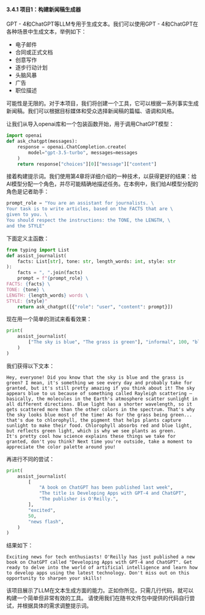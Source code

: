 
#### 3.4.1 项目1：构建新闻稿生成器
GPT - 4和ChatGPT等LLM专用于生成文本。我们可以使用GPT - 4和ChatGPT在各种场景中生成文本，举例如下：
- 电子邮件
- 合同或正式文档
- 创意写作
- 逐步行动计划
- 头脑风暴
- 广告
- 职位描述


可能性是无限的。对于本项目，我们将创建一个工具，它可以根据一系列事实生成新闻稿。我们可以根据目标媒体和受众选择新闻稿的篇幅、语调和风格。

让我们从导入openai库和一个包装函数开始，用于调用ChatGPT模型：

```python
import openai
def ask_chatgpt(messages):
    response = openai.ChatCompletion.create(
        model="gpt-3.5-turbo", messages=messages
    )
    return response["choices"][0]["message"]["content"]
```

接着构建提示词。我们使用第4章将详细介绍的一种技术，以获得更好的结果：给AI模型分配一个角色，并尽可能精确地描述任务。在本例中，我们给AI模型分配的角色是记者助手：

```python
prompt_role = "You are an assistant for journalists. \
Your task is to write articles, based on the FACTS that are \
given to you. \
You should respect the instructions: the TONE, the LENGTH, \
and the STYLE"
```

下面定义主函数：

```python
from typing import List
def assist_journalist(
    facts: List[str], tone: str, length_words: int, style: str
):
    facts = ", ".join(facts)
    prompt = f"{prompt_role} \
FACTS: {facts} \
TONE: {tone} \
LENGTH: {length_words} words \
STYLE: {style}"
    return ask_chatgpt([{"role": "user", "content": prompt}])
```

现在用一个简单的测试来看看效果：

```python
print(
    assist_journalist(
        ["The sky is blue", "The grass is green"], "informal", 100, "blogpost"
    )
)
```

我们获得以下文本：

```
Hey, everyone! Did you know that the sky is blue and the grass is green? I mean, it's something we see every day and probably take for granted, but it's still pretty amazing if you think about it! The sky appears blue to us because of something called Rayleigh scattering – basically, the molecules in the Earth's atmosphere scatter sunlight in all different directions. Blue light has a shorter wavelength, so it gets scattered more than the other colors in the spectrum. That's why the sky looks blue most of the time! As for the grass being green... that's due to chlorophyll, the pigment that helps plants capture sunlight to make their food. Chlorophyll absorbs red and blue light, but reflects green light, which is why we see plants as green.
It's pretty cool how science explains these things we take for granted, don't you think? Next time you're outside, take a moment to appreciate the color palette around you!
```

再进行不同的尝试：

```python
print(
    assist_journalist(
        [
            "A book on ChatGPT has been published last week",
            "The title is Developing Apps with GPT-4 and ChatGPT",
            "The publisher is O'Reilly.",
        ],
        "excited",
        50,
        "news flash",
    )
)
```

结果如下：

```
Exciting news for tech enthusiasts! O'Reilly has just published a new book on ChatGPT called "Developing Apps with GPT-4 and ChatGPT". Get ready to delve into the world of artificial intelligence and learn how to develop apps using the latest technology. Don't miss out on this opportunity to sharpen your skills!
```

该项目展示了LLM在文本生成方面的能力。正如你所见，只需几行代码，就可以构建一个简单但非常有效的工具。
请使用我们在随书文件包中提供的代码自行尝试，并根据具体的需求调整提示词。 
